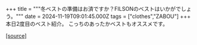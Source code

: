 +++
title = """冬ベストの準備はお済ですか？FILSONのベストはいかがでしょう。"""
date = 2024-11-19T09:01:45.000Z
tags = ["clothes","ZABOU"]
+++
本日2度目のベスト紹介。 こっちのあったかベストもオススメです。

[[source]](https://zabou.org/2024/11/19/313018/)
